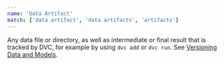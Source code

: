 ```yaml
---
name: 'Data Artifact'
match: ['data artifact', 'data artifacts', 'artifacts']
---
```


Any data file or directory, as well as intermediate or final result that is
tracked by DVC, for example by using `dvc add` or `dvc run`. See
[Versioning Data and Models](/doc/use-cases/versioning-data-and-model-files).
